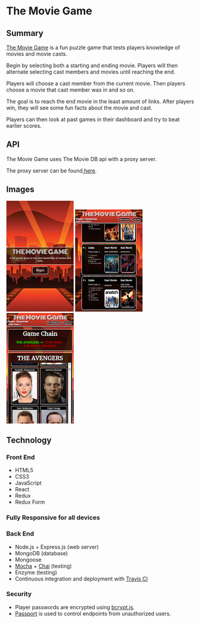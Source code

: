 <h1>The Movie Game</h1>

<h2>Summary</h2>
<p><a href="https://themoviegame.netlify.com">The Movie Game</a> is a fun puzzle game that tests players knowledge of movies and movie casts.</p>
<p>Begin by selecting both a starting and ending movie.  Players will then alternate selecting cast members and movies until reaching the end.</p>
<p>Players will choose a cast member from the current movie.  Then players choose a movie that cast member was in and so on.</p>
<p>The goal is to reach the end movie in the least amount of links.  After players win, they will see some fun facts about the movie and cast.</p>
<p>Players can then look at past games in their dashboard and try to beat earlier scores.</p>

<h2>API</h2>
<p>The Movie Game uses The Movie DB api with a proxy server.</p>
<p>The proxy server can be found<a href="https://github.com/SMuyesser/themoviegame-api"> here</a>.</p>

<h2>Images</h2>
<p float="left">
  <img src="./src/images/welcome.png">
  <img src="./src/images/dash.png">
  <img src="./src/images/game.png">
</p>

<h2>Technology</h2>
<h3>Front End</h3>
<ul>
  <li>HTML5</li>
  <li>CSS3</li>
  <li>JavaScript</li>
  <li>React</li>
  <li>Redux</li>
  <li>Redux Form</li>
</ul>
<h3>Fully Responsive for all devices</h4>
<h3>Back End</h3>
<ul>
  <li>Node.js + Express.js (web server)</li>
  <li>MongoDB (database)</li>
  <li>Mongoose</li>
  <li><a href="https://mochajs.org/">Mocha</a> + <a href="http://chaijs.com/">Chai</a> (testing)</li>
  <li>Enzyme (testing)</li>
  <li>Continuous integration and deployment with <a href="https://travis-ci.org/">Travis CI</a></li>
</ul>
<h3>Security</h3>
<ul>
  <li>Player passwords are encrypted using <a href="https://github.com/dcodeIO/bcrypt.js">bcrypt.js</a>.</li>
  <li><a href="http://passportjs.org/">Passport</a> is used to control endpoints from unauthorized users.</li>
</ul>

